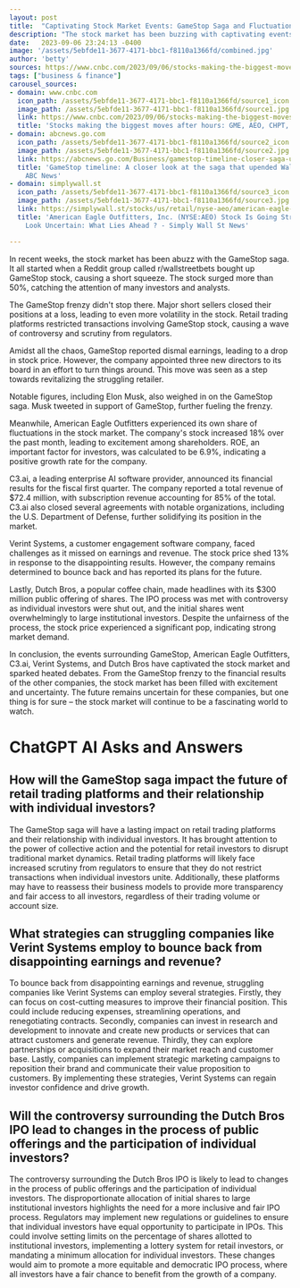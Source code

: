 ```yaml
---
layout: post
title:  "Captivating Stock Market Events: GameStop Saga and Fluctuations in Other Stocks"
description: "The stock market has been buzzing with captivating events in recent weeks, from the GameStop saga to fluctuations in other notable stocks. This article dives into the influential Reddit group, controversy and scrutiny surrounding GameStop, the response from the company, notable figures' involvement, and the fluctuations in stocks like American Eagle Outfitters, C3.ai, Verint Systems, and Dutch Bros. The stock market continues to be an exciting and uncertain world to watch."
date:   2023-09-06 23:24:13 -0400
image: '/assets/5ebfde11-3677-4171-bbc1-f8110a1366fd/combined.jpg'
author: 'betty'
sources: https://www.cnbc.com/2023/09/06/stocks-making-the-biggest-moves-after-hours-gme-aeo-chpt-ai.html https://abcnews.go.com/Business/gamestop-timeline-closer-saga-upended-wall-street/story?id=75617315 https://simplywall.st/stocks/us/retail/nyse-aeo/american-eagle-outfitters/news/american-eagle-outfitters-inc-nyseaeo-stock-is-going-strong https://c3.ai/c3-ai-announces-fiscal-first-quarter-2024-financial-results/ https://247wallst.com/investing/2023/05/31/earnings-previews-chargepoint-lululemon/ https://www.reuters.com/article/brief-verint-systems-reports-qtrly-adjus-idINASC09U1T https://www.oregonlive.com/business/2021/09/dutch-bros-stock-soars-but-ipo-left-some-mom-and-pop-investors-with-a-bitter-taste.html
tags: ["business & finance"]
carousel_sources:
- domain: www.cnbc.com
  icon_path: /assets/5ebfde11-3677-4171-bbc1-f8110a1366fd/source1_icon.jpg
  image_path: /assets/5ebfde11-3677-4171-bbc1-f8110a1366fd/source1.jpg
  link: https://www.cnbc.com/2023/09/06/stocks-making-the-biggest-moves-after-hours-gme-aeo-chpt-ai.html
  title: 'Stocks making the biggest moves after hours: GME, AEO, CHPT, AI'
- domain: abcnews.go.com
  icon_path: /assets/5ebfde11-3677-4171-bbc1-f8110a1366fd/source2_icon.jpg
  image_path: /assets/5ebfde11-3677-4171-bbc1-f8110a1366fd/source2.jpg
  link: https://abcnews.go.com/Business/gamestop-timeline-closer-saga-upended-wall-street/story?id=75617315
  title: 'GameStop timeline: A closer look at the saga that upended Wall Street -
    ABC News'
- domain: simplywall.st
  icon_path: /assets/5ebfde11-3677-4171-bbc1-f8110a1366fd/source3_icon.jpg
  image_path: /assets/5ebfde11-3677-4171-bbc1-f8110a1366fd/source3.jpg
  link: https://simplywall.st/stocks/us/retail/nyse-aeo/american-eagle-outfitters/news/american-eagle-outfitters-inc-nyseaeo-stock-is-going-strong
  title: 'American Eagle Outfitters, Inc. (NYSE:AEO) Stock Is Going Strong But Fundamentals
    Look Uncertain: What Lies Ahead ? - Simply Wall St News'

---
```


In recent weeks, the stock market has been abuzz with the GameStop saga. It all started when a Reddit group called r/wallstreetbets bought up GameStop stock, causing a short squeeze. The stock surged more than 50%, catching the attention of many investors and analysts.

The GameStop frenzy didn't stop there. Major short sellers closed their positions at a loss, leading to even more volatility in the stock. Retail trading platforms restricted transactions involving GameStop stock, causing a wave of controversy and scrutiny from regulators.

Amidst all the chaos, GameStop reported dismal earnings, leading to a drop in stock price. However, the company appointed three new directors to its board in an effort to turn things around. This move was seen as a step towards revitalizing the struggling retailer.

Notable figures, including Elon Musk, also weighed in on the GameStop saga. Musk tweeted in support of GameStop, further fueling the frenzy.

Meanwhile, American Eagle Outfitters experienced its own share of fluctuations in the stock market. The company's stock increased 18% over the past month, leading to excitement among shareholders. ROE, an important factor for investors, was calculated to be 6.9%, indicating a positive growth rate for the company.

C3.ai, a leading enterprise AI software provider, announced its financial results for the fiscal first quarter. The company reported a total revenue of $72.4 million, with subscription revenue accounting for 85% of the total. C3.ai also closed several agreements with notable organizations, including the U.S. Department of Defense, further solidifying its position in the market.

Verint Systems, a customer engagement software company, faced challenges as it missed on earnings and revenue. The stock price shed 13% in response to the disappointing results. However, the company remains determined to bounce back and has reported its plans for the future.

Lastly, Dutch Bros, a popular coffee chain, made headlines with its $300 million public offering of shares. The IPO process was met with controversy as individual investors were shut out, and the initial shares went overwhelmingly to large institutional investors. Despite the unfairness of the process, the stock price experienced a significant pop, indicating strong market demand.

In conclusion, the events surrounding GameStop, American Eagle Outfitters, C3.ai, Verint Systems, and Dutch Bros have captivated the stock market and sparked heated debates. From the GameStop frenzy to the financial results of the other companies, the stock market has been filled with excitement and uncertainty. The future remains uncertain for these companies, but one thing is for sure – the stock market will continue to be a fascinating world to watch.


# ChatGPT AI Asks and Answers
## How will the GameStop saga impact the future of retail trading platforms and their relationship with individual investors?
The GameStop saga will have a lasting impact on retail trading platforms and their relationship with individual investors. It has brought attention to the power of collective action and the potential for retail investors to disrupt traditional market dynamics. Retail trading platforms will likely face increased scrutiny from regulators to ensure that they do not restrict transactions when individual investors unite. Additionally, these platforms may have to reassess their business models to provide more transparency and fair access to all investors, regardless of their trading volume or account size.

## What strategies can struggling companies like Verint Systems employ to bounce back from disappointing earnings and revenue?
To bounce back from disappointing earnings and revenue, struggling companies like Verint Systems can employ several strategies. Firstly, they can focus on cost-cutting measures to improve their financial position. This could include reducing expenses, streamlining operations, and renegotiating contracts. Secondly, companies can invest in research and development to innovate and create new products or services that can attract customers and generate revenue. Thirdly, they can explore partnerships or acquisitions to expand their market reach and customer base. Lastly, companies can implement strategic marketing campaigns to reposition their brand and communicate their value proposition to customers. By implementing these strategies, Verint Systems can regain investor confidence and drive growth.

## Will the controversy surrounding the Dutch Bros IPO lead to changes in the process of public offerings and the participation of individual investors?
The controversy surrounding the Dutch Bros IPO is likely to lead to changes in the process of public offerings and the participation of individual investors. The disproportionate allocation of initial shares to large institutional investors highlights the need for a more inclusive and fair IPO process. Regulators may implement new regulations or guidelines to ensure that individual investors have equal opportunity to participate in IPOs. This could involve setting limits on the percentage of shares allotted to institutional investors, implementing a lottery system for retail investors, or mandating a minimum allocation for individual investors. These changes would aim to promote a more equitable and democratic IPO process, where all investors have a fair chance to benefit from the growth of a company.

